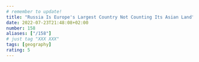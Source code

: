 ```yaml
---
# remember to update!
title: "Russia Is Europe's Largest Country Not Counting Its Asian Land"
date: 2022-07-23T21:48:08+02:00
number: 158
aliases: ["/158"]
# just tag "XXX XXX"
tags: [geography]
rating: 5
---
```

